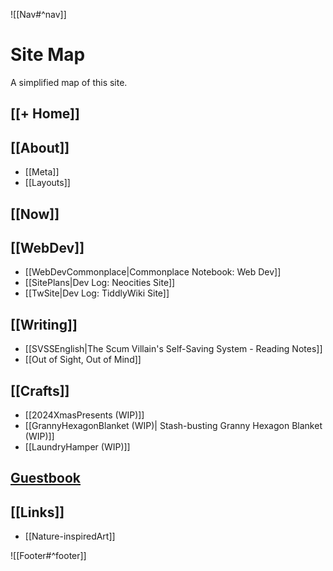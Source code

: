 ![[Nav#^nav]]

# Site Map

A simplified map of this site.

## [[+ Home]]
## [[About]]
- [[Meta]]
- [[Layouts]]
## [[Now]]
## [[WebDev]]
- [[WebDevCommonplace|Commonplace Notebook: Web Dev]]
- [[SitePlans|Dev Log: Neocities Site]]
- [[TwSite|Dev Log: TiddlyWiki Site]]

## [[Writing]]
- [[SVSSEnglish|The Scum Villain's Self-Saving System - Reading Notes]]
- [[Out of Sight, Out of Mind]]

## [[Crafts]]
- [[2024XmasPresents (WIP)]]
- [[GrannyHexagonBlanket (WIP)| Stash-busting Granny Hexagon Blanket (WIP)]]
- [[LaundryHamper (WIP)]]

## [Guestbook](https://maryseph.atabook.org/)
## [[Links]]
- [[Nature-inspiredArt]]

![[Footer#^footer]]